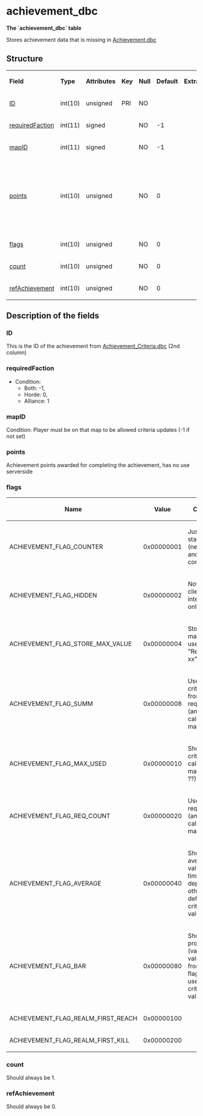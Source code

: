 # achievement\_dbc

**The \`achievement\_dbc\` table**

Stores achievement data that is missing in [Achievement.dbc](../../dbc/Achievement.md)

## Structure

<table>
<colgroup>
<col width="12%" />
<col width="12%" />
<col width="12%" />
<col width="12%" />
<col width="12%" />
<col width="12%" />
<col width="12%" />
<col width="12%" />
</colgroup>
<tbody>
<tr class="odd">
<td><p><strong>Field</strong></p></td>
<td><p><strong>Type</strong></p></td>
<td><p><strong>Attributes</strong></p></td>
<td><p><strong>Key</strong></p></td>
<td><p><strong>Null</strong></p></td>
<td><p><strong>Default</strong></p></td>
<td><p><strong>Extra</strong></p></td>
<td><p><strong>Comment</strong></p></td>
</tr>
<tr class="even">
<td><p><a href="#id">ID</a></p></td>
<td><p>int(10)</p></td>
<td><p>unsigned</p></td>
<td><p>PRI</p></td>
<td><p>NO</p></td>
<td><p> </p></td>
<td><p> </p></td>
<td><p> </p></td>
</tr>
<tr class="odd">
<td><p><a href="#requiredfaction">requiredFaction</a></p></td>
<td><p>int(11)</p></td>
<td><p>signed</p></td>
<td><p> </p></td>
<td><p>NO</p></td>
<td><p>-1</p></td>
<td><p> </p></td>
<td><p> </p></td>
</tr>
<tr class="even">
<td><p><a href="#mapid">mapID</a></p></td>
<td><p>int(11)</p></td>
<td><p>signed</p></td>
<td><p> </p></td>
<td><p>NO</p></td>
<td><p>-1</p></td>
<td><p> </p></td>
<td><p> </p></td>
</tr>
<tr class="odd">
<td><p><a href="#points">points</a></p></td>
<td><p>int(10)</p></td>
<td><p>unsigned</p></td>
<td><p> </p></td>
<td><p>NO</p></td>
<td><p>0</p></td>
<td><p> </p></td>
<td><p>Achievement points awarded for completing the achievement, has no use serverside</p></td>
</tr>
<tr class="even">
<td><p><a href="#flags">flags</a></p></td>
<td><p>int(10)</p></td>
<td><p>unsigned</p></td>
<td><p> </p></td>
<td><p>NO</p></td>
<td><p>0</p></td>
<td><p> </p></td>
<td><p> </p></td>
</tr>
<tr class="odd">
<td><p><a href="#count">count</a></p></td>
<td><p>int(10)</p></td>
<td><p>unsigned</p></td>
<td><p> </p></td>
<td><p>NO</p></td>
<td><p>0</p></td>
<td><p> </p></td>
<td><p> </p></td>
</tr>
<tr class="even">
<td><p><a href="#refachievement">refAchievement</a></p></td>
<td><p>int(10)</p></td>
<td><p>unsigned</p></td>
<td><p> </p></td>
<td><p>NO</p></td>
<td><p>0</p></td>
<td><p> </p></td>
<td><p> </p></td>
</tr>
</tbody>
</table>

## Description of the fields

### ID

This is the ID of the achievement from [Achievement\_Criteria.dbc](../../dbc/Achievement_Criteria.md) (2nd column)

### requiredFaction

-   Condition:
    -   Both: -1,
    -   Horde: 0,
    -   Alliance: 1

### mapID

Condition: Player must be on that map to be allowed criteria updates (-1 if not set)

### points

Achievement points awarded for completing the achievement, has no use serverside

### flags

<table>
<colgroup>
<col width="33%" />
<col width="33%" />
<col width="33%" />
</colgroup>
<thead>
<tr class="header">
<th><p>Name</p></th>
<th><p>Value</p></th>
<th><p>Comment</p></th>
</tr>
</thead>
<tbody>
<tr class="odd">
<td><p>ACHIEVEMENT_FLAG_COUNTER</p></td>
<td><p>0x00000001</p></td>
<td><p>Just count statistic (never stop and complete)</p></td>
</tr>
<tr class="even">
<td><p>ACHIEVEMENT_FLAG_HIDDEN</p></td>
<td><p>0x00000002</p></td>
<td><p>Not sent to client - internal use only</p></td>
</tr>
<tr class="odd">
<td><p>ACHIEVEMENT_FLAG_STORE_MAX_VALUE</p></td>
<td><p>0x00000004</p></td>
<td><p>Store only max value? used only in &quot;Reach level xx&quot;</p></td>
</tr>
<tr class="even">
<td><p>ACHIEVEMENT_FLAG_SUMM</p></td>
<td><p>0x00000008</p></td>
<td><p>Use summ criteria value from all reqirements (and calculate max value)</p></td>
</tr>
<tr class="odd">
<td><p>ACHIEVEMENT_FLAG_MAX_USED</p></td>
<td><p>0x00000010</p></td>
<td><p>Show max criteria (and calculate max value ??)</p></td>
</tr>
<tr class="even">
<td><p>ACHIEVEMENT_FLAG_REQ_COUNT</p></td>
<td><p>0x00000020</p></td>
<td><p>Use not zero req count (and calculate max value)</p></td>
</tr>
<tr class="odd">
<td><p>ACHIEVEMENT_FLAG_AVERAGE</p></td>
<td><p>0x00000040</p></td>
<td><p>Show as average value (value / time_in_days) depend from other flag (by def use last criteria value)</p></td>
</tr>
<tr class="even">
<td><p>ACHIEVEMENT_FLAG_BAR</p></td>
<td><p>0x00000080</p></td>
<td><p>Show as progress bar (value / max vale) depend from other flag (by def use last criteria value)</p></td>
</tr>
<tr class="odd">
<td><p>ACHIEVEMENT_FLAG_REALM_FIRST_REACH</p></td>
<td><p>0x00000100</p></td>
<td><p> </p></td>
</tr>
<tr class="even">
<td><p>ACHIEVEMENT_FLAG_REALM_FIRST_KILL</p></td>
<td><p>0x00000200</p></td>
<td><p> </p></td>
</tr>
</tbody>
</table>

### count

Should always be 1.

### refAchievement

Should always be 0.
